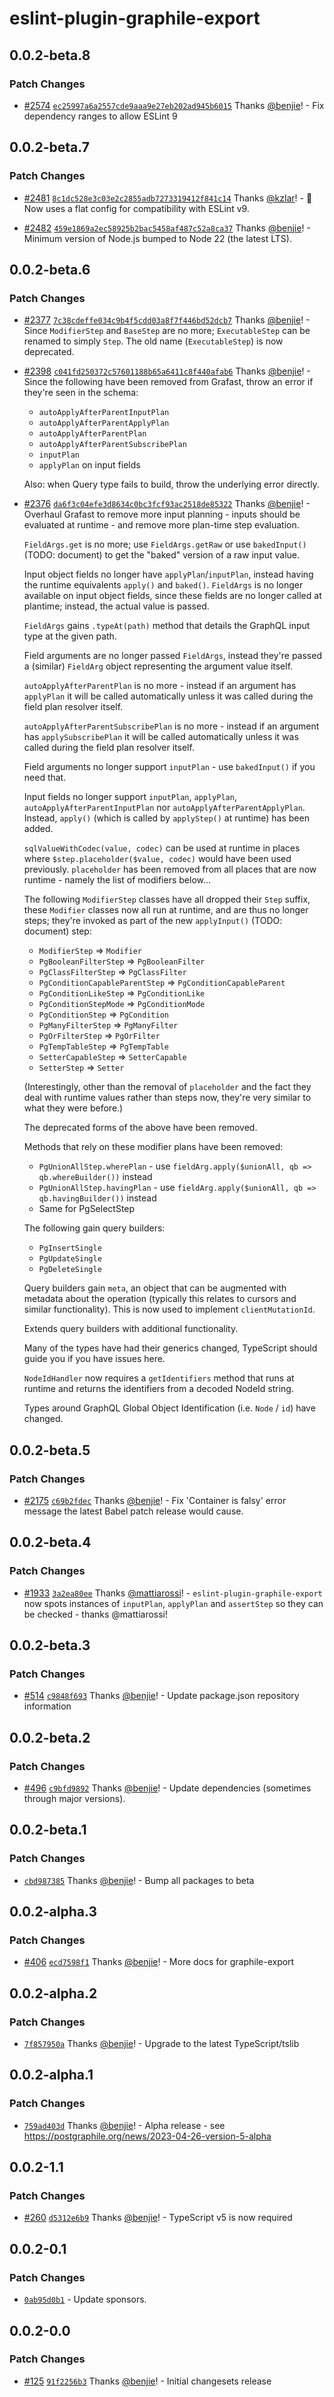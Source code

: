 # eslint-plugin-graphile-export

## 0.0.2-beta.8

### Patch Changes

- [#2574](https://github.com/graphile/crystal/pull/2574)
  [`ec25997a6a2557cde9aaa9e27eb202ad945b6015`](https://github.com/graphile/crystal/commit/ec25997a6a2557cde9aaa9e27eb202ad945b6015)
  Thanks [@benjie](https://github.com/benjie)! - Fix dependency ranges to allow
  ESLint 9

## 0.0.2-beta.7

### Patch Changes

- [#2481](https://github.com/graphile/crystal/pull/2481)
  [`8c1dc528e3c03e2c2855adb7273319412f841c14`](https://github.com/graphile/crystal/commit/8c1dc528e3c03e2c2855adb7273319412f841c14)
  Thanks [@kzlar](https://github.com/kzlar)! - 🚨 Now uses a flat config for
  compatibility with ESLint v9.

- [#2482](https://github.com/graphile/crystal/pull/2482)
  [`459e1869a2ec58925b2bac5458af487c52a8ca37`](https://github.com/graphile/crystal/commit/459e1869a2ec58925b2bac5458af487c52a8ca37)
  Thanks [@benjie](https://github.com/benjie)! - Minimum version of Node.js
  bumped to Node 22 (the latest LTS).

## 0.0.2-beta.6

### Patch Changes

- [#2377](https://github.com/graphile/crystal/pull/2377)
  [`7c38cdeffe034c9b4f5cdd03a8f7f446bd52dcb7`](https://github.com/graphile/crystal/commit/7c38cdeffe034c9b4f5cdd03a8f7f446bd52dcb7)
  Thanks [@benjie](https://github.com/benjie)! - Since `ModifierStep` and
  `BaseStep` are no more; `ExecutableStep` can be renamed to simply `Step`. The
  old name (`ExecutableStep`) is now deprecated.

- [#2398](https://github.com/graphile/crystal/pull/2398)
  [`c041fd250372c57601188b65a6411c8f440afab6`](https://github.com/graphile/crystal/commit/c041fd250372c57601188b65a6411c8f440afab6)
  Thanks [@benjie](https://github.com/benjie)! - Since the following have been
  removed from Grafast, throw an error if they're seen in the schema:

  - `autoApplyAfterParentInputPlan`
  - `autoApplyAfterParentApplyPlan`
  - `autoApplyAfterParentPlan`
  - `autoApplyAfterParentSubscribePlan`
  - `inputPlan`
  - `applyPlan` on input fields

  Also: when Query type fails to build, throw the underlying error directly.

- [#2376](https://github.com/graphile/crystal/pull/2376)
  [`da6f3c04efe3d8634c0bc3fcf93ac2518de85322`](https://github.com/graphile/crystal/commit/da6f3c04efe3d8634c0bc3fcf93ac2518de85322)
  Thanks [@benjie](https://github.com/benjie)! - Overhaul Grafast to remove more
  input planning - inputs should be evaluated at runtime - and remove more
  plan-time step evaluation.

  `FieldArgs.get` is no more; use `FieldArgs.getRaw` or use `bakedInput()`
  (TODO: document) to get the "baked" version of a raw input value.

  Input object fields no longer have `applyPlan`/`inputPlan`, instead having the
  runtime equivalents `apply()` and `baked()`. `FieldArgs` is no longer
  available on input object fields, since these fields are no longer called at
  plantime; instead, the actual value is passed.

  `FieldArgs` gains `.typeAt(path)` method that details the GraphQL input type
  at the given path.

  Field arguments are no longer passed `FieldArgs`, instead they're passed a
  (similar) `FieldArg` object representing the argument value itself.

  `autoApplyAfterParentPlan` is no more - instead if an argument has `applyPlan`
  it will be called automatically unless it was called during the field plan
  resolver itself.

  `autoApplyAfterParentSubscribePlan` is no more - instead if an argument has
  `applySubscribePlan` it will be called automatically unless it was called
  during the field plan resolver itself.

  Field arguments no longer support `inputPlan` - use `bakedInput()` if you need
  that.

  Input fields no longer support `inputPlan`, `applyPlan`,
  `autoApplyAfterParentInputPlan` nor `autoApplyAfterParentApplyPlan`. Instead,
  `apply()` (which is called by `applyStep()` at runtime) has been added.

  `sqlValueWithCodec(value, codec)` can be used at runtime in places where
  `$step.placeholder($value, codec)` would have been used previously.
  `placeholder` has been removed from all places that are now runtime - namely
  the list of modifiers below...

  The following `ModifierStep` classes have all dropped their `Step` suffix,
  these `Modifier` classes now all run at runtime, and are thus no longer steps;
  they're invoked as part of the new `applyInput()` (TODO: document) step:

  - `ModifierStep` &rArr; `Modifier`
  - `PgBooleanFilterStep` &rArr; `PgBooleanFilter`
  - `PgClassFilterStep` &rArr; `PgClassFilter`
  - `PgConditionCapableParentStep` &rArr; `PgConditionCapableParent`
  - `PgConditionLikeStep` &rArr; `PgConditionLike`
  - `PgConditionStepMode` &rArr; `PgConditionMode`
  - `PgConditionStep` &rArr; `PgCondition`
  - `PgManyFilterStep` &rArr; `PgManyFilter`
  - `PgOrFilterStep` &rArr; `PgOrFilter`
  - `PgTempTableStep` &rArr; `PgTempTable`
  - `SetterCapableStep` &rArr; `SetterCapable`
  - `SetterStep` &rArr; `Setter`

  (Interestingly, other than the removal of `placeholder` and the fact they deal
  with runtime values rather than steps now, they're very similar to what they
  were before.)

  The deprecated forms of the above have been removed.

  Methods that rely on these modifier plans have been removed:

  - `PgUnionAllStep.wherePlan` - use
    `fieldArg.apply($unionAll, qb => qb.whereBuilder())` instead
  - `PgUnionAllStep.havingPlan` - use
    `fieldArg.apply($unionAll, qb => qb.havingBuilder())` instead
  - Same for PgSelectStep

  The following gain query builders:

  - `PgInsertSingle`
  - `PgUpdateSingle`
  - `PgDeleteSingle`

  Query builders gain `meta`, an object that can be augmented with metadata
  about the operation (typically this relates to cursors and similar
  functionality). This is now used to implement `clientMutationId`.

  Extends query builders with additional functionality.

  Many of the types have had their generics changed, TypeScript should guide you
  if you have issues here.

  `NodeIdHandler` now requires a `getIdentifiers` method that runs at runtime
  and returns the identifiers from a decoded NodeId string.

  Types around GraphQL Global Object Identification (i.e. `Node` / `id`) have
  changed.

## 0.0.2-beta.5

### Patch Changes

- [#2175](https://github.com/graphile/crystal/pull/2175)
  [`c69b2fdec`](https://github.com/graphile/crystal/commit/c69b2fdec2d73f1101440eb96fe126f9ad77db98)
  Thanks [@benjie](https://github.com/benjie)! - Fix 'Container is falsy' error
  message the latest Babel patch release would cause.

## 0.0.2-beta.4

### Patch Changes

- [#1933](https://github.com/graphile/crystal/pull/1933)
  [`3a2ea80ee`](https://github.com/graphile/crystal/commit/3a2ea80ee470b2aef91366727d7d60a0c65067f5)
  Thanks [@mattiarossi](https://github.com/mattiarossi)! -
  `eslint-plugin-graphile-export` now spots instances of `inputPlan`,
  `applyPlan` and `assertStep` so they can be checked - thanks @mattiarossi!

## 0.0.2-beta.3

### Patch Changes

- [#514](https://github.com/graphile/crystal-pre-merge/pull/514)
  [`c9848f693`](https://github.com/graphile/crystal-pre-merge/commit/c9848f6936a5abd7740c0638bfb458fb5551f03b)
  Thanks [@benjie](https://github.com/benjie)! - Update package.json repository
  information

## 0.0.2-beta.2

### Patch Changes

- [#496](https://github.com/benjie/crystal/pull/496)
  [`c9bfd9892`](https://github.com/benjie/crystal/commit/c9bfd989247f9433fb5b18c5175c9d8d64cd21a1)
  Thanks [@benjie](https://github.com/benjie)! - Update dependencies (sometimes
  through major versions).

## 0.0.2-beta.1

### Patch Changes

- [`cbd987385`](https://github.com/benjie/crystal/commit/cbd987385f99bd1248bc093ac507cc2f641ba3e8)
  Thanks [@benjie](https://github.com/benjie)! - Bump all packages to beta

## 0.0.2-alpha.3

### Patch Changes

- [#406](https://github.com/benjie/crystal/pull/406)
  [`ecd7598f1`](https://github.com/benjie/crystal/commit/ecd7598f1a12c724e744249246eec7b882198a8a)
  Thanks [@benjie](https://github.com/benjie)! - More docs for graphile-export

## 0.0.2-alpha.2

### Patch Changes

- [`7f857950a`](https://github.com/benjie/crystal/commit/7f857950a7e4ec763c936eb6bd1fb77824041d71)
  Thanks [@benjie](https://github.com/benjie)! - Upgrade to the latest
  TypeScript/tslib

## 0.0.2-alpha.1

### Patch Changes

- [`759ad403d`](https://github.com/benjie/crystal/commit/759ad403d71363312c5225c165873ae84b8a098c)
  Thanks [@benjie](https://github.com/benjie)! - Alpha release - see
  https://postgraphile.org/news/2023-04-26-version-5-alpha

## 0.0.2-1.1

### Patch Changes

- [#260](https://github.com/benjie/crystal/pull/260)
  [`d5312e6b9`](https://github.com/benjie/crystal/commit/d5312e6b968fbeb46d074b82a41b4bdbc166598c)
  Thanks [@benjie](https://github.com/benjie)! - TypeScript v5 is now required

## 0.0.2-0.1

### Patch Changes

- [`0ab95d0b1`](undefined) - Update sponsors.

## 0.0.2-0.0

### Patch Changes

- [#125](https://github.com/benjie/crystal/pull/125)
  [`91f2256b3`](https://github.com/benjie/crystal/commit/91f2256b3fd699bec19fc86f1ca79df057e58639)
  Thanks [@benjie](https://github.com/benjie)! - Initial changesets release
